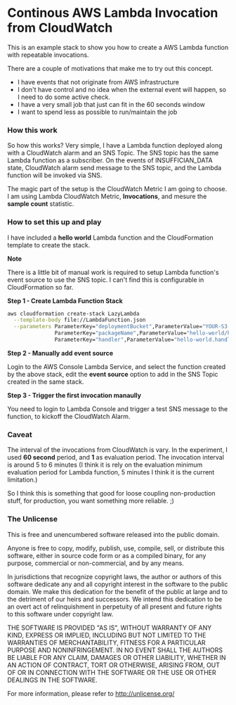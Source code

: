 Continous AWS Lambda Invocation from CloudWatch
===============================================

This is an example stack to show you how to create a AWS Lambda function with repeatable invocations.

There are a couple of motivations that make me to try out this concept.

- I have events that not originate from AWS infrastructure
- I don't have control and no idea when the external event will happen, so I need to do some active check.
- I have a very small job that just can fit in the 60 seconds window
- I want to spend less as possible to run/maintain the job

### How this work

So how this works? Very simple, I have a Lambda function deployed along with a CloudWatch alarm and an SNS Topic. The SNS topic has the same Lambda function as a subscriber. On the events of INSUFFICIAN\_DATA state, CloudWatch alarm send message to the SNS topic, and the Lambda function will be invoked via SNS.

The magic part of the setup is the CloudWatch Metric I am going to choose. I am using Lambda CloudWatch Metric, **Invocations**, and mesure the **sample count** statistic.

### How to set this up and play

I have included a **hello world** Lambda function and the CloudFormation template to create the stack. 

**Note**

There is a little bit of manual work is required to setup Lambda function's event source to use the SNS topic. I can't find this is configurable in CloudFormation so far.


**Step 1 - Create Lambda Function Stack**

```sh
aws cloudformation create-stack LazyLambda                                             \
  --template-body file://LambdaFunction.json                                           \
  --parameters ParameterKey="deploymentBucket",ParameterValue="YOUR-S3-BUCKET"         \
               ParameterKey="packageName",ParameterValue="hello-world/hello-world.zip" \
               ParameterKey="handler",ParameterValue="hello-world.handler"
```

**Step 2 - Manually add event source**

Login to the AWS Console Lambda Service, and select the function created by the above stack, edit the **event source** option to add in the SNS Topic created in the same stack.

**Step 3 - Trigger the first invocation manaully**

You need to login to Lambda Console and trigger a test SNS message to the function, to kickoff the CloudWatch Alarm.

### Caveat

The interval of the invocations from CloudWatch is vary. In the experiment, I used **60 second** period, and **1** as evaluation period. The invocation interval is around 5 to 6 minutes (I think it is rely on the evaluation minimum evaluation period for Lambda function, 5 minutes I think it is the current limitation.)

So I think this is something that good for loose coupling non-production stuff, for production, you want something more reliable. ;)


### The Unlicense

This is free and unencumbered software released into the public domain.

Anyone is free to copy, modify, publish, use, compile, sell, or
distribute this software, either in source code form or as a compiled
binary, for any purpose, commercial or non-commercial, and by any
means.

In jurisdictions that recognize copyright laws, the author or authors
of this software dedicate any and all copyright interest in the
software to the public domain. We make this dedication for the benefit
of the public at large and to the detriment of our heirs and
successors. We intend this dedication to be an overt act of
relinquishment in perpetuity of all present and future rights to this
software under copyright law.

THE SOFTWARE IS PROVIDED "AS IS", WITHOUT WARRANTY OF ANY KIND,
EXPRESS OR IMPLIED, INCLUDING BUT NOT LIMITED TO THE WARRANTIES OF
MERCHANTABILITY, FITNESS FOR A PARTICULAR PURPOSE AND NONINFRINGEMENT.
IN NO EVENT SHALL THE AUTHORS BE LIABLE FOR ANY CLAIM, DAMAGES OR
OTHER LIABILITY, WHETHER IN AN ACTION OF CONTRACT, TORT OR OTHERWISE,
ARISING FROM, OUT OF OR IN CONNECTION WITH THE SOFTWARE OR THE USE OR
OTHER DEALINGS IN THE SOFTWARE.

For more information, please refer to <http://unlicense.org/>


